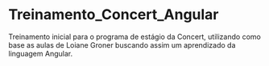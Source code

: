 # Treinamento_Concert_Angular
Treinamento inicial para o programa de estágio da Concert, utilizando como base as aulas de Loiane Groner buscando assim um aprendizado da linguagem Angular.
